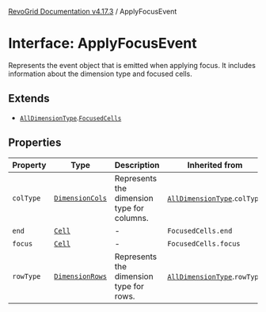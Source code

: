 [RevoGrid Documentation v4.17.3](README.md) / ApplyFocusEvent

# Interface: ApplyFocusEvent

Represents the event object that is emitted when applying focus.
It includes information about the dimension type and focused cells.

## Extends

- [`AllDimensionType`](Interface.AllDimensionType.md).[`FocusedCells`](TypeAlias.FocusedCells.md)

## Properties

| Property | Type | Description | Inherited from | Defined in |
| ------ | ------ | ------ | ------ | ------ |
| `colType` | [`DimensionCols`](TypeAlias.DimensionCols.md) | Represents the dimension type for columns. | [`AllDimensionType`](Interface.AllDimensionType.md).`colType` | [src/types/interfaces.ts:788](https://github.com/revolist/revogrid/blob/c9f40461b2daa14fb3a2e5f76080a8e7b65ce7ef/src/types/interfaces.ts#L788) |
| `end` | [`Cell`](Interface.Cell.md) | - | `FocusedCells.end` | [src/types/selection.ts:91](https://github.com/revolist/revogrid/blob/c9f40461b2daa14fb3a2e5f76080a8e7b65ce7ef/src/types/selection.ts#L91) |
| `focus` | [`Cell`](Interface.Cell.md) | - | `FocusedCells.focus` | [src/types/selection.ts:90](https://github.com/revolist/revogrid/blob/c9f40461b2daa14fb3a2e5f76080a8e7b65ce7ef/src/types/selection.ts#L90) |
| `rowType` | [`DimensionRows`](TypeAlias.DimensionRows.md) | Represents the dimension type for rows. | [`AllDimensionType`](Interface.AllDimensionType.md).`rowType` | [src/types/interfaces.ts:783](https://github.com/revolist/revogrid/blob/c9f40461b2daa14fb3a2e5f76080a8e7b65ce7ef/src/types/interfaces.ts#L783) |
